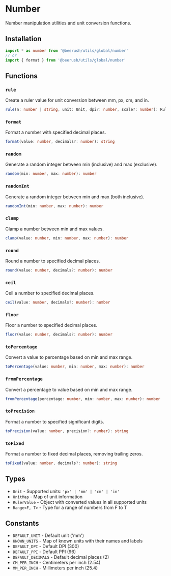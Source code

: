 # Number

Number manipulation utilities and unit conversion functions.

## Installation

```typescript
import * as number from '@beerush/utils/global/number'
// or
import { format } from '@beerush/utils/global/number'
```

## Functions

### `rule`

Create a ruler value for unit conversion between mm, px, cm, and in.

```typescript
rule(n: number | string, unit: Unit, dpi?: number, scale?: number): RulerValue
```

### `format`

Format a number with specified decimal places.

```typescript
format(value: number, decimals?: number): string
```

### `random`

Generate a random integer between min (inclusive) and max (exclusive).

```typescript
random(min: number, max: number): number
```

### `randomInt`

Generate a random integer between min and max (both inclusive).

```typescript
randomInt(min: number, max: number): number
```

### `clamp`

Clamp a number between min and max values.

```typescript
clamp(value: number, min: number, max: number): number
```

### `round`

Round a number to specified decimal places.

```typescript
round(value: number, decimals?: number): number
```

### `ceil`

Ceil a number to specified decimal places.

```typescript
ceil(value: number, decimals?: number): number
```

### `floor`

Floor a number to specified decimal places.

```typescript
floor(value: number, decimals?: number): number
```

### `toPercentage`

Convert a value to percentage based on min and max range.

```typescript
toPercentage(value: number, min: number, max: number): number
```

### `fromPercentage`

Convert a percentage to value based on min and max range.

```typescript
fromPercentage(percentage: number, min: number, max: number): number
```

### `toPrecision`

Format a number to specified significant digits.

```typescript
toPrecision(value: number, precision?: number): string
```

### `toFixed`

Format a number to fixed decimal places, removing trailing zeros.

```typescript
toFixed(value: number, decimals?: number): string
```

## Types

- `Unit` - Supported units: `'px' | 'mm' | 'cm' | 'in'`
- `UnitMap` - Map of unit information
- `RulerValue` - Object with converted values in all supported units
- `Range<F, T>` - Type for a range of numbers from F to T

## Constants

- `DEFAULT_UNIT` - Default unit ('mm')
- `KNOWN_UNITS` - Map of known units with their names and labels
- `DEFAULT_DPI` - Default DPI (300)
- `DEFAULT_PPI` - Default PPI (96)
- `DEFAULT_DECIMALS` - Default decimal places (2)
- `CM_PER_INCH` - Centimeters per inch (2.54)
- `MM_PER_INCH` - Millimeters per inch (25.4)